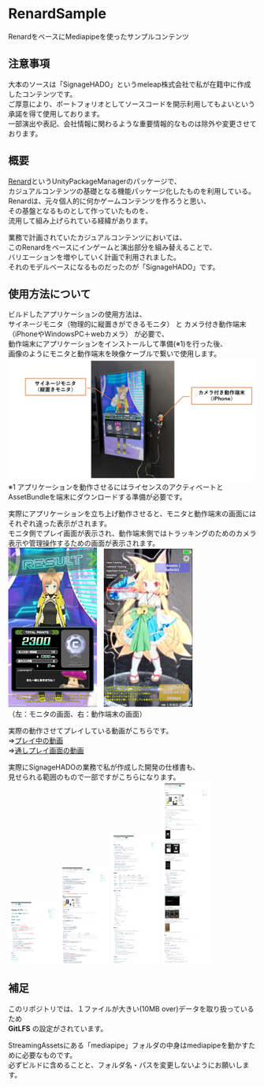 # RenardSample
RenardをベースにMediapipeを使ったサンプルコンテンツ

## 注意事項
大本のソースは「SignageHADO」というmeleap株式会社で私が在籍中に作成したコンテンツです。  
ご厚意により、ポートフォリオとしてソースコードを開示利用してもよいという承諾を得て使用しております。   
一部演出や表記、会社情報に関わるような重要情報的なものは除外や変更させております。

## 概要
[Renard](https://github.com/rencotsuki/Renard)というUnityPackageManagerのパッケージで、  
カジュアルコンテンツの基礎となる機能パッケージ化したものを利用している。  
Renardは、元々個人的に何かゲームコンテンツを作ろうと思い、  
その基盤となるものとして作っていたものを、  
流用して組み上げられている経緯があります。  

業務で計画されていたカジュアルコンテンツにおいては、  
このRenardをベースにインゲームと演出部分を組み替えることで、  
バリエーションを増やしていく計画で利用されました。  
それのモデルベースになるものだったのが「SignageHADO」です。  

## 使用方法について
ビルドしたアプリケーションの使用方法は、  
サイネージモニタ（物理的に縦置きができるモニタ） と カメラ付き動作端末（iPhoneやWindowsPC＋webカメラ） が必要で、  
動作端末にアプリケーションをインストールして準備(※1)を行った後、  
画像のようにモニタと動作端末を映像ケーブルで繋いで使用します。  
<img width="512" alt="使用図" src="https://github.com/rencotsuki/RenardSample/blob/11a8b08cebb3a294a4b9f2ef430fcdd392e60be0/DocumentSamples/%E4%BD%BF%E7%94%A8%E5%9B%B3.jpg">  
※1 アプリケーションを動作させるにはライセンスのアクティベートとAssetBundleを端末にダウンロードする準備が必要です。  

実際にアプリケーションを立ち上げ動作させると、モニタと動作端末の画面にはそれぞれ違った表示がされます。  
モニタ側でプレイ画面が表示され、動作端末側ではトラッキングのためのカメラ表示や管理操作するための画面が表示されます。  
<img width="180" alt="モニタ画面" src="https://github.com/rencotsuki/RenardSample/blob/11a8b08cebb3a294a4b9f2ef430fcdd392e60be0/DocumentSamples/%E5%A4%96%E9%83%A8%E3%83%87%E3%82%A3%E3%82%B9%E3%83%97%E3%83%AC%E3%82%A4%E5%87%BA%E5%8A%9B%E5%81%B4%E3%81%AE%E7%94%BB%E9%9D%A2.jpg">　<img width="180" alt="動作端末画面" src="https://github.com/rencotsuki/RenardSample/blob/11a8b08cebb3a294a4b9f2ef430fcdd392e60be0/DocumentSamples/%E5%8B%95%E4%BD%9C%E7%AB%AF%E6%9C%AB%E5%81%B4%E3%81%AE%E7%94%BB%E9%9D%A2.jpg">  
（左：モニタの画面、右：動作端末の画面）  

実際の動作させてプレイしている動画がこちらです。  
⇒[プレイ中の動画](https://drive.google.com/file/d/1wbb4lTbfZR02hn_THypDpddlKjyyOrcb/view?usp=drive_link)  
⇒[通しプレイ画面の動画](https://drive.google.com/file/d/1sl0XN9ofkdylaPNJ0MmVHTIzuo6uTch_/view?usp=drive_link)  

実際にSignageHADOの業務で私が作成した開発の仕様書も、  
見せられる範囲のもので一部ですがこちらになります。    
<img width="100" alt="仕様書①" src="https://github.com/rencotsuki/RenardSample/blob/1ca690d2ef4a621c983476a042d08a7d522de817/DocumentSamples/%5Besa%5DSignageHADO%E4%BB%95%E6%A7%98%E6%9B%B8_01.png"> <img width="100" alt="仕様書②" src="https://github.com/rencotsuki/RenardSample/blob/1ca690d2ef4a621c983476a042d08a7d522de817/DocumentSamples/%5Besa%5DSignageHADO%E4%BB%95%E6%A7%98%E6%9B%B8_02.png"> <img width="100" alt="仕様書③" src="https://github.com/rencotsuki/RenardSample/blob/1ca690d2ef4a621c983476a042d08a7d522de817/DocumentSamples/%5Besa%5DSignageHADO%E4%BB%95%E6%A7%98%E6%9B%B8_03.png"> <img width="100" alt="仕様書④" src="https://github.com/rencotsuki/RenardSample/blob/1ca690d2ef4a621c983476a042d08a7d522de817/DocumentSamples/%5Besa%5DSignageHADO%E4%BB%95%E6%A7%98%E6%9B%B8_04.png">    

## 補足
このリポジトリでは、１ファイルが大きい(10MB over)データを取り扱っているため  
**GitLFS** の設定がされています。  

StreamingAssetsにある「mediapipe」フォルダの中身はmediapipeを動かすために必要なものです。  
必ずビルドに含めることと、フォルダ名・パスを変更しないようにお願いします。  
